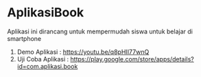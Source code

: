 # AplikasiBook
Aplikasi ini dirancang untuk mempermudah siswa untuk belajar di smartphone

1. Demo Aplikasi     : https://youtu.be/q8pHII77wnQ
2. Uji Coba Aplikasi    : https://play.google.com/store/apps/details?id=com.aplikasi.book

